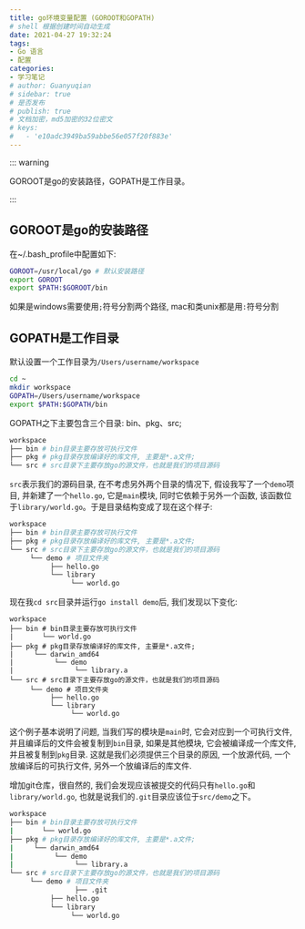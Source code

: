 ```yaml
---
title: go环境变量配置 (GOROOT和GOPATH)
# shell 根据创建时间自动生成
date: 2021-04-27 19:32:24
tags:
- Go 语言
- 配置
categories:
- 学习笔记
# author: Guanyuqian
# sidebar: true
# 是否发布
# publish: true
# 文档加密，md5加密的32位密文
# keys:
# 	- 'e10adc3949ba59abbe56e057f20f883e'
---
```


::: warning

GOROOT是go的安装路径，GOPATH是工作目录。

:::

<!-- more -->

## GOROOT是go的安装路径

在~/.bash_profile中配置如下:

```bash
GOROOT=/usr/local/go # 默认安装路径
export GOROOT
export $PATH:$GOROOT/bin
```

如果是windows需要使用`;`符号分割两个路径, mac和类unix都是用`:`符号分割

 ## GOPATH是工作目录

默认设置一个工作目录为`/Users/username/workspace`

```bash
cd ~
mkdir workspace
GOPATH=/Users/username/workspace
export $PATH:$GOPATH/bin
```

 GOPATH之下主要包含三个目录: bin、pkg、src;

```bash
workspace
├── bin # bin目录主要存放可执行文件
├── pkg # pkg目录存放编译好的库文件, 主要是*.a文件; 
└── src # src目录下主要存放go的源文件，也就是我们的项目源码
```

`src`表示我们的源码目录, 在不考虑另外两个目录的情况下, 假设我写了一个`demo`项目, 并新建了一个`hello.go`, 它是`main`模块, 同时它依赖于另外一个函数, 该函数位于`library/world.go`。于是目录结构变成了现在这个样子:

```bash
workspace
├── bin # bin目录主要存放可执行文件
├── pkg # pkg目录存放编译好的库文件, 主要是*.a文件; 
└── src # src目录下主要存放go的源文件，也就是我们的项目源码
     └── demo # 项目文件夹
          ├── hello.go
          └── library
               └── world.go
```

现在我`cd src`目录并运行`go install demo`后, 我们发现以下变化:

```
workspace
├── bin # bin目录主要存放可执行文件
|		└── world.go
├── pkg # pkg目录存放编译好的库文件, 主要是*.a文件; 
|     └── darwin_amd64
|          └── demo
|               └── library.a
└── src # src目录下主要存放go的源文件，也就是我们的项目源码
     └── demo # 项目文件夹
          ├── hello.go
          └── library
               └── world.go
```

这个例子基本说明了问题, 当我们写的模块是`main`时, 它会对应到一个可执行文件, 并且编译后的文件会被复制到`bin`目录, 如果是其他模块, 它会被编译成一个库文件, 并且被复制到`pkg`目录. 这就是我们必须提供三个目录的原因, 一个放源代码, 一个放编译后的可执行文件, 另外一个放编译后的库文件.



增加git仓库，很自然的, 我们会发现应该被提交的代码只有`hello.go`和`library/world.go`, 也就是说我们的`.git`目录应该位于`src/demo`之下。

```bash
workspace
├── bin # bin目录主要存放可执行文件
|		└── world.go
├── pkg # pkg目录存放编译好的库文件, 主要是*.a文件; 
|     └── darwin_amd64
|          └── demo
|               └── library.a
└── src # src目录下主要存放go的源文件，也就是我们的项目源码
     └── demo # 项目文件夹
     			├── .git
          ├── hello.go
          └── library
               └── world.go
```

